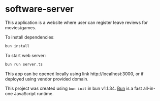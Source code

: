 # software-server
This application is a website where user can register leave reviews for movies/games.

To install dependencies:

```bash
bun install
```

To start web server:

```bash
bun run server.ts
```

This app can be opened locally using link http://localhost:3000, or if deployed using vendor provided domain.

This project was created using `bun init` in bun v1.1.34. [Bun](https://bun.sh) is a fast all-in-one JavaScript runtime.
